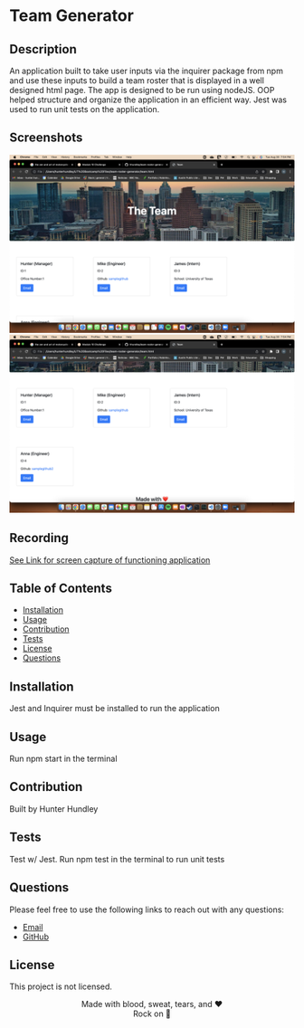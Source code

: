 # Team Generator
  
  
  
  ## Description
  An application built to take user inputs via the inquirer package from npm and use these inputs to build a team roster that is displayed in a well designed html page. The app is designed to be run using nodeJS. OOP helped structure and organize the application in an efficient way. Jest was used to run unit tests on the application.

  ## Screenshots
  ![screenshot](/src/Screen%20Shot%202022-08-30%20at%207.54.26%20PM.png "1")
  ![screenshot](/src/Screen%20Shot%202022-08-30%20at%207.54.35%20PM.png "2")

  ## Recording
  [See Link for screen capture of functioning application](https://drive.google.com/file/d/15cGc9r94DOzvG-0wAogHFCeTUUqFNKid/view)
  
  ## Table of Contents
  * [Installation](#installation)
  * [Usage](#usage)
  * [Contribution](#contributions)
  * [Tests](#tests)
  * [License](#license)
  * [Questions](#questions)

  
  ## Installation
  Jest and Inquirer must be installed to run the application
  ## Usage
  Run npm start in the terminal
  ## Contribution
  Built by
  Hunter Hundley
  ## Tests
  Test w/ Jest. Run npm test in the terminal to run unit tests

  ## Questions
  Please feel free to use the following links to reach out with any questions: <br/>
  * [Email](mailto:hunter.hundley22@gmail.com)
  * [GitHub](https://www.github.com/hhundley)
  
  ## License
  This project is not licensed.

  <div align="center">Made with blood, sweat, tears, and ❤️
  <div align="center">Rock on 🤘
  
  